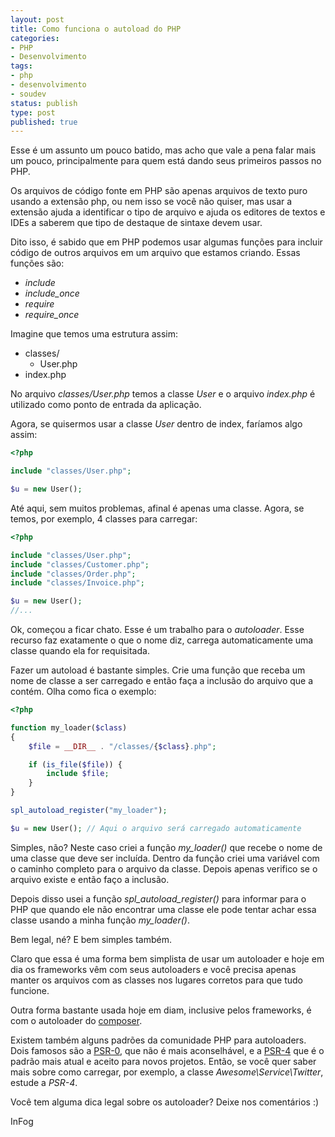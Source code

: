 ```yaml
---
layout: post
title: Como funciona o autoload do PHP
categories:
- PHP
- Desenvolvimento
tags:
- php
- desenvolvimento
- soudev
status: publish
type: post
published: true
---
```


Esse é um assunto um pouco batido, mas acho que vale a pena falar mais um pouco,
principalmente para quem está dando seus primeiros passos no PHP.

Os arquivos de código fonte em PHP são apenas arquivos de texto puro usando a
extensão php, ou nem isso se você não quiser, mas usar a extensão ajuda a
identificar o tipo de arquivo e ajuda os editores de textos e IDEs a saberem
que tipo de destaque de sintaxe devem usar.

Dito isso, é sabido que em PHP podemos usar algumas funções para incluir
código de outros arquivos em um arquivo que estamos criando. Essas funções são:

- *include*
- *include_once*
- *require*
- *require_once*

Imagine que temos uma estrutura assim:

- classes/
  - User.php
- index.php

No arquivo *classes/User.php* temos a classe *User* e o arquivo *index.php*
é utilizado como ponto de entrada da aplicação.

Agora, se quisermos usar a classe *User* dentro de index, faríamos algo assim:

```php
<?php

include "classes/User.php";

$u = new User();
```

Até aqui, sem muitos problemas, afinal é apenas uma classe. Agora, se temos,
por exemplo, 4 classes para carregar:

```php
<?php

include "classes/User.php";
include "classes/Customer.php";
include "classes/Order.php";
include "classes/Invoice.php";

$u = new User();
//...
```

Ok, começou a ficar chato. Esse é um trabalho para o *autoloader*. Esse recurso
faz exatamente o que o nome diz, carrega automaticamente uma classe quando ela
for requisitada.

Fazer um autoload é bastante simples. Crie uma função que receba um nome de
classe a ser carregado e então faça a inclusão do arquivo que a contém. Olha
como fica o exemplo:

```php
<?php

function my_loader($class)
{
    $file = __DIR__ . "/classes/{$class}.php";

    if (is_file($file)) {
        include $file;
    }
}

spl_autoload_register("my_loader");

$u = new User(); // Aqui o arquivo será carregado automaticamente
```

Simples, não? Neste caso criei a função *my_loader()* que recebe o nome de uma
classe que deve ser incluída. Dentro da função criei uma variável com o
caminho completo para o arquivo da classe. Depois apenas verifico se o arquivo
existe e então faço a inclusão.

Depois disso usei a função *spl_autoload_register()* para informar para o PHP
que quando ele não encontrar uma classe ele pode tentar achar essa classe
usando a minha função *my_loader()*.

Bem legal, né? E bem simples também.

Claro que essa é uma forma bem simplista de usar um autoloader e hoje em dia
os frameworks vêm com seus autoloaders e você precisa apenas manter os arquivos
com as classes nos lugares corretos para que tudo funcione.

Outra forma bastante usada hoje em diam, inclusive pelos frameworks, é com o
autoloader do [composer](http://getcomposer.org "Site do Composer").

Existem também alguns padrões da comunidade PHP para autoloaders. Dois famosos
são a [PSR-0](), que não é mais aconselhável, e a [PSR-4]() que é o padrão mais
atual e aceito para novos projetos. Então, se você quer saber mais sobre como
carregar, por exemplo, a classe *Awesome\\Service\\Twitter*, estude a *PSR-4*.

Você tem alguma dica legal sobre os autoloader? Deixe nos comentários :)

InFog
